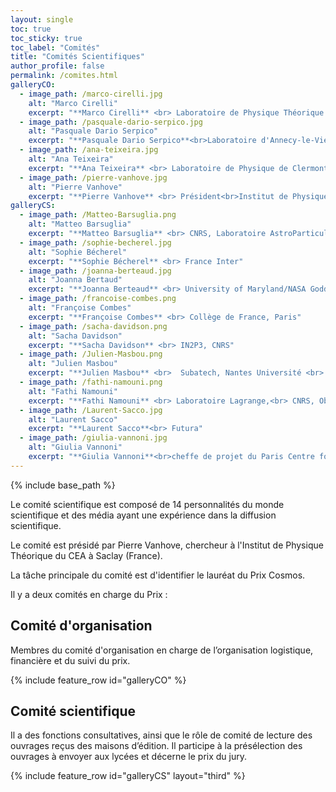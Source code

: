 ```yaml
---
layout: single
toc: true
toc_sticky: true
toc_label: "Comités"
title: "Comités Scientifiques"
author_profile: false
permalink: /comites.html
galleryCO:
  - image_path: /marco-cirelli.jpg
    alt: "Marco Cirelli"
    excerpt: "**Marco Cirelli** <br> Laboratoire de Physique Théorique et Hautes Énergies,<br> Sorbonne Université, Paris"
  - image_path: /pasquale-dario-serpico.jpg
    alt: "Pasquale Dario Serpico"
    excerpt: "**Pasquale Dario Serpico**<br>Laboratoire d'Annecy-le-Vieux de Physique Théorique,<bR> Annecy"
  - image_path: /ana-teixeira.jpg
    alt: "Ana Teixeira"
    excerpt: "**Ana Teixeira** <br> Laboratoire de Physique de Clermont,<br> Clermont Auvergne"
  - image_path: /pierre-vanhove.jpg
    alt: "Pierre Vanhove"
    excerpt: "**Pierre Vanhove** <br> Président<br>Institut de Physique Théorique,<br>CEA Saclay"
galleryCS:
  - image_path: /Matteo-Barsuglia.png
    alt: "Matteo Barsuglia"
    excerpt: "**Matteo Barsuglia** <br> CNRS, Laboratoire AstroParticule et Cosmologie, Paris"
  - image_path: /sophie-becherel.jpg
    alt: "Sophie Bécherel"
    excerpt: "**Sophie Bécherel** <br> France Inter"
  - image_path: /joanna-berteaud.jpg
    alt: "Joanna Bertaud"
    excerpt: "**Joanna Berteaud** <br> University of Maryland/NASA Goddard Space Flight Center"
  - image_path: /francoise-combes.png
    alt: "Françoise Combes"
    excerpt: "**Françoise Combes** <br> Collège de France, Paris"
  - image_path: /sacha-davidson.png
    alt: "Sacha Davidson"
    excerpt: "**Sacha Davidson** <br> IN2P3, CNRS"
  - image_path: /Julien-Masbou.png
    alt: "Julien Masbou"
    excerpt: "**Julien Masbou** <br>  Subatech, Nantes Université <br> CNRS/IN2P3 - IMT Atlantique"
  - image_path: /fathi-namouni.png
    alt: "Fathi Namouni"
    excerpt: "**Fathi Namouni** <br> Laboratoire Lagrange,<br> CNRS, Observatoire de la Côte d'Azur,<br> Université Côte d'Azur"
  - image_path: /Laurent-Sacco.jpg
    alt: "Laurent Sacco"
    excerpt: "**Laurent Sacco**<br> Futura"
  - image_path: /giulia-vannoni.jpg
    alt: "Giulia Vannoni"
    excerpt: "**Giulia Vannoni**<br>cheffe de projet du Paris Centre for Cosmological Physics,<br> laboratoire Astroparticule et Cosmologie,<br> Université Paris Cité"
---
```


{% include base_path %}
   
Le comité scientifique est composé de 14 personnalités du monde scientifique et des média ayant une expérience dans la diffusion scientifique.

Le comité est présidé par Pierre Vanhove, chercheur à l'Institut de
Physique Théorique du CEA à Saclay (France).

La tâche principale du comité est d'identifier le lauréat du Prix Cosmos.

Il y a deux comités en charge du Prix :


## Comité d'organisation ##

Membres du comité d'organisation en charge de l’organisation logistique, financière et du suivi du prix. 


{% include feature_row id="galleryCO"  %}

## Comité scientifique ##

Il a des fonctions consultatives, ainsi que le rôle de comité de lecture
des ouvrages reçus des maisons d’édition. Il participe à  la présélection des ouvrages à envoyer aux
lycées et décerne le prix du jury.

{% include feature_row id="galleryCS" layout="third" %}
